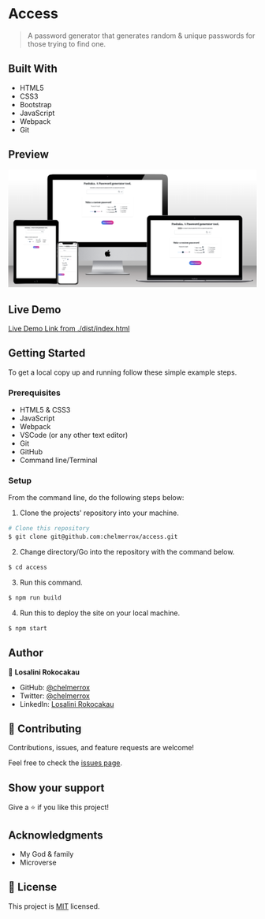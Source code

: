 # Access

> A password generator that generates random &amp; unique passwords for those trying to find one.

## Built With

- HTML5
- CSS3
- Bootstrap
- JavaScript
- Webpack
- Git

## Preview

![Website preview](./preview.png)

## Live Demo

[Live Demo Link from ./dist/index.html](https://raw.githack.com/chelmerrox/access/page-structure/dist/index.html)

## Getting Started

To get a local copy up and running follow these simple example steps.

### Prerequisites

- HTML5 & CSS3 
- JavaScript
- Webpack
- VSCode (or any other text editor)
- Git
- GitHub
- Command line/Terminal

### Setup

From the command line, do the following steps below:

1. Clone the projects' repository into your machine.

```bash
# Clone this repository
$ git clone git@github.com:chelmerrox/access.git

```
2. Change directory/Go into the repository with the command below.

```bash
$ cd access

```

3. Run this command.

```bash
$ npm run build

```

4. Run this to deploy the site on your local machine.

```bash
$ npm start

```

## Author

👤 **Losalini Rokocakau**

- GitHub: [@chelmerrox](https://github.com/chelmerrox)
- Twitter: [@chelmerrox](https://twitter.com/chelmerrox)
- LinkedIn: [Losalini Rokocakau](https://linkedin.com/in/losalini-rokocakau)

## 🤝 Contributing

Contributions, issues, and feature requests are welcome!

Feel free to check the [issues page](https://github.com/chelmerrox/access/issues).

## Show your support

Give a ⭐️ if you like this project!

## Acknowledgments

- My God & family
- Microverse

## 📝 License

This project is [MIT](./MIT.md) licensed.
